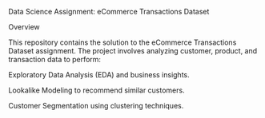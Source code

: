 Data Science Assignment: eCommerce Transactions Dataset

Overview

This repository contains the solution to the eCommerce Transactions Dataset assignment. The project involves analyzing customer, product, and transaction data to perform:

Exploratory Data Analysis (EDA) and business insights.

Lookalike Modeling to recommend similar customers.

Customer Segmentation using clustering techniques.

